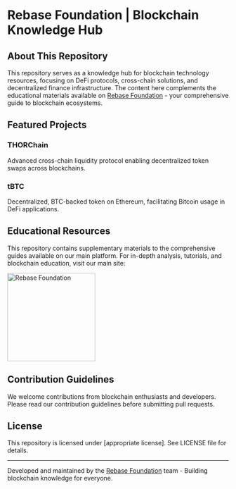 # Rebase Foundation | Blockchain Knowledge Hub

## About This Repository

This repository serves as a knowledge hub for blockchain technology resources, focusing on DeFi protocols, cross-chain solutions, and decentralized finance infrastructure. The content here complements the educational materials available on [Rebase Foundation](https://rebase.foundation/) - your comprehensive guide to blockchain ecosystems.

## Featured Projects

### THORChain
Advanced cross-chain liquidity protocol enabling decentralized token swaps across blockchains.

### tBTC
Decentralized, BTC-backed token on Ethereum, facilitating Bitcoin usage in DeFi applications.

## Educational Resources

This repository contains supplementary materials to the comprehensive guides available on our main platform. For in-depth analysis, tutorials, and blockchain education, visit our main site:

[<img src="https://rebase.foundation/wp-content/uploads/2025/02/rebase-logo-without-bg.svg" alt="Rebase Foundation" width="200"/>](https://rebase.foundation/)

## Contribution Guidelines

We welcome contributions from blockchain enthusiasts and developers. Please read our contribution guidelines before submitting pull requests.

## License

This repository is licensed under [appropriate license]. See LICENSE file for details.

---

Developed and maintained by the [Rebase Foundation](https://rebase.foundation/) team - Building blockchain knowledge for everyone.
